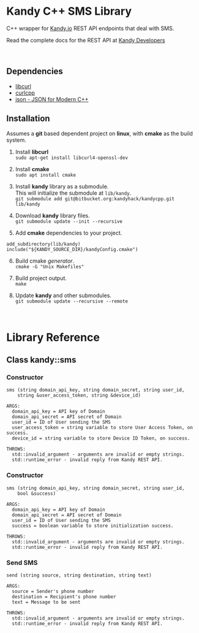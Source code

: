 # **Kandy C++ SMS Library**
C++ wrapper for [Kandy.io](https://www.kandy.io/) REST API endpoints that deal with SMS.  

Read the complete docs for the REST API at [Kandy Developers](https://developer.kandy.io/docs/rest-api)

&nbsp;

## Dependencies
* [libcurl](https://curl.haxx.se/libcurl/)
* [curlcpp](https://github.com/JosephP91/curlcpp)
* [json - JSON for Modern C++](https://github.com/nlohmann/json)

## Installation
Assumes a **git** based dependent project on **linux**, with **cmake** as the build system.

1. Install **libcurl**  
  `sudo apt-get install libcurl4-openssl-dev`

2. Install **cmake**  
  `sudo apt install cmake`

3. Install **kandy** library as a submodule.  
  This will initialize the submodule at `lib/kandy`.   
  `git submodule add git@bitbucket.org:kandyhack/kandycpp.git lib/kandy`

4. Download **kandy** library files.  
  `git submodule update --init --recursive`

5. Add **cmake** dependencies to your project.
  ```
  add_subdirectory(lib/kandy)
  include("${KANDY_SOURCE_DIR}/kandyConfig.cmake")
  ```

6. Build cmake *generator*.   
  `cmake -G "Unix Makefiles"`

7. Build project output.  
  `make`

8. Update **kandy** and other submodules.   
  `git submodule update --recursive --remote`

&nbsp;

# Library Reference

## Class **kandy::sms**

### Constructor  
```
sms (string domain_api_key, string domain_secret, string user_id,   
    string &user_access_token, string &device_id)

ARGS:
  domain_api_key = API key of Domain
  domain_api_secret = API secret of Domain
  user_id = ID of User sending the SMS
  user_access_token = string variable to store User Access Token, on success.
  device_id = string variable to store Device ID Token, on success.

THROWS:
  std::invalid_argument - arguments are invalid or empty strings.
  std::runtime_error - invalid reply from Kandy REST API.
```

### Constructor   
```
sms (string domain_api_key, string domain_secret, string user_id,   
    bool &success)

ARGS:
  domain_api_key = API key of Domain
  domain_api_secret = API secret of Domain
  user_id = ID of User sending the SMS
  success = boolean variable to store initialization success.

THROWS:
  std::invalid_argument - arguments are invalid or empty strings.
  std::runtime_error - invalid reply from Kandy REST API.
```

### Send SMS   
```
send (string source, string destination, string text)

ARGS:
  source = Sender's phone number
  destination = Recipient's phone number
  text = Message to be sent

THROWS:
  std::invalid_argument - arguments are invalid or empty strings.
  std::runtime_error - invalid reply from Kandy REST API.
```
